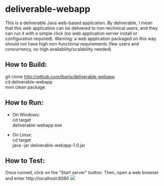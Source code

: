 deliverable-webapp
==================
This is a deliverable Java web-based application. By deliverable, I mean that this web application can be delivered to non-technical users, and they can run it with a simple click (no web application server install or configuration required). Warning: a web application packaged on this way should not have high non-functional requirements (few users and concurrency, no high availability/scalability needed) 

How to Build:
-------------
git clone http://github.com/jbaris/deliverable-webapp  
cd deliverable-webapp  
mvn clean package   

How to Run:
-----------
* On Windows:  
cd target  
deliverable-webapp.exe   

* On Linux:  
cd target  
java -jar deliverable-webapp-1.0.jar  

How to Test:
------------
Once runned, click on the "Start server" button. Then, open a web browser and enter http://localhost:8080
    ![](http://jbaris.github.com/deliverable-webapp/screenshot.png)